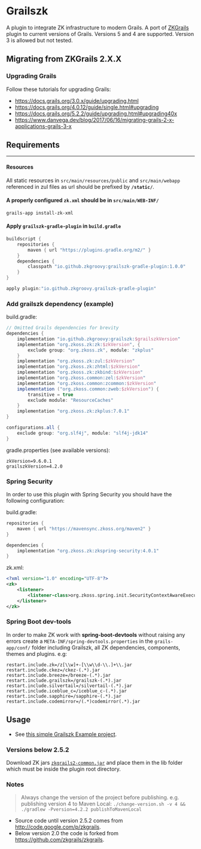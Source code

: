 # Grailszk

A plugin to integrate ZK infrastructure to modern Grails.
A port of [ZKGrails](https://github.com/zkgrails/zkgrails) plugin to current versions of Grails.
Versions 5 and 4 are supported. Version 3 is allowed but not tested.

## Migrating from ZKGrails 2.X.X

### Upgrading Grails

Follow these tutorials for upgrading Grails:

- https://docs.grails.org/3.0.x/guide/upgrading.html
- https://docs.grails.org/4.0.12/guide/single.html#upgrading
- https://docs.grails.org/5.2.2/guide/upgrading.html#upgrading40x
- https://www.danvega.dev/blog/2017/06/16/migrating-grails-2-x-applications-grails-3-x

## Requirements 

---

#### Resources

All static resources in `src/main/resources/public` and `src/main/webapp` referenced in zul files as url
should be prefixed by **`/static/`**.

#### A properly configured `zk.xml` should be in `src/main/WEB-INF/`
```shell
grails-app install-zk-xml
```

#### Apply `grailszk-gradle-plugin` in `build.gradle`

```groovy
buildscript {
    repositories {
        maven { url "https://plugins.gradle.org/m2/" }
    }
    dependencies {
        classpath "io.github.zkgroovy:grailszk-gradle-plugin:1.0.0"
    }
}

apply plugin:"io.github.zkgroovy.grailszk-gradle-plugin"
```

### Add grailszk dependency (example)

build.gradle:
```groovy
// Omitted Grails dependencies for brevity
dependencies {
    implementation "io.github.zkgroovy:grailszk:$grailszkVersion"
    implementation "org.zkoss.zk:zk:$zkVersion", {
        exclude group: "org.zkoss.zk", module: "zkplus"
    }
    implementation "org.zkoss.zk:zul:$zkVersion"
    implementation "org.zkoss.zk:zhtml:$zkVersion"
    implementation "org.zkoss.zk:zkbind:$zkVersion"
    implementation "org.zkoss.common:zel:$zkVersion"
    implementation "org.zkoss.common:zcommon:$zkVersion"
    implementation ("org.zkoss.common:zweb:$zkVersion") {
        transitive = true
        exclude module: "ResourceCaches"
    }
    implementation "org.zkoss.zk:zkplus:7.0.1"
}

configurations.all {
    exclude group: "org.slf4j", module: "slf4j-jdk14"
}
```

gradle.properties (see available versions):

```properties
zkVersion=9.6.0.1
grailszkVersion=4.2.0
```

### Spring Security

In order to use this plugin with Spring Security you should have the following configuration:

build.gradle:
```groovy
repositories {
    maven { url "https://mavensync.zkoss.org/maven2" }
}

dependencies {
    implementation "org.zkoss.zk:zkspring-security:4.0.1"
}
```

zk.xml:
```xml
<?xml version="1.0" encoding="UTF-8"?>
<zk>
    <listener>
        <listener-class>org.zkoss.spring.init.SecurityContextAwareExecutionListener</listener-class>
    </listener>
</zk>
```

### Spring Boot dev-tools

In order to make ZK work with __spring-boot-devtools__ without raising any errors create a `META-INF/spring-devtools.properties` in the `grails-app/conf/` folder including Grailszk, all ZK dependencies, components, themes and plugins. e.g:

```shell
restart.include.zk=/z[\\w]+-[\\w\\d-\\.]+\\.jar
restart.include.ckez=/ckez-(.*).jar
restart.include.breeze=/breeze-(.*).jar
restart.include.grailszk=/grailszk-(.*).jar
restart.include.silvertail=/silvertail-(.*).jar
restart.include.iceblue_c=/iceblue_c-(.*).jar
restart.include.sapphire=/sapphire-(.*).jar
restart.include.codemirror=/(.*)codemirror(.*).jar
```

## Usage

- See [this simple Grailszk Example project](https://github.com/maiconandsilva/grailszk-example).

### Versions below 2.5.2

Download ZK jars [`zkgrails2-common.jar`](https://github.com/zk-groovy/zkgrails-common.jar/blob/main/zkgrails2-common.jar)
and place them in the lib folder which must be inside the plugin root directory.  

### Notes

> Always change the version of the project before publishing. e.g. publishing version 4 to Maven Local:
> `./change-version.sh -v 4 && ./gradlew -Pversion=4.2.2 publishToMavenLocal`

- Source code until version 2.5.2 comes from http://code.google.com/p/zkgrails.
- Below version 2.0 the code is forked from https://github.com/zkgrails/zkgrails.
